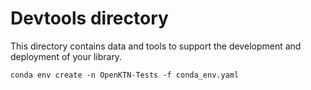 # Devtools directory

This directory contains data and tools to support the development and deployment of your library.

```
conda env create -n OpenKTN-Tests -f conda_env.yaml
```

